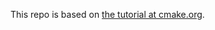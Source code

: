This repo is based on [the tutorial at cmake.org](https://cmake.org/cmake/help/latest/guide/tutorial/index.html).
